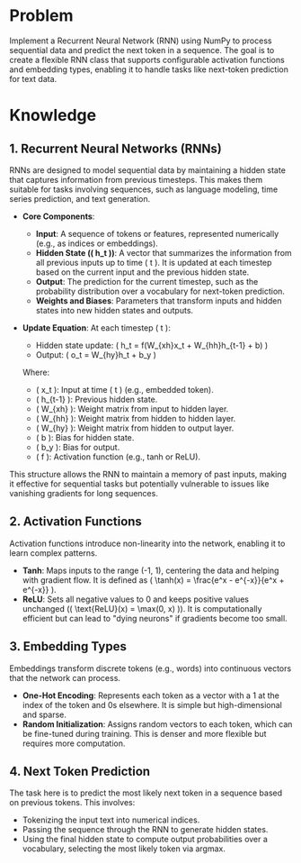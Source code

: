 # Problem
Implement a Recurrent Neural Network (RNN) using NumPy to process sequential data and predict the next token in a sequence. The goal is to create a flexible RNN class that supports configurable activation functions and embedding types, enabling it to handle tasks like next-token prediction for text data.

# Knowledge

## 1. Recurrent Neural Networks (RNNs)
RNNs are designed to model sequential data by maintaining a hidden state that captures information from previous timesteps. This makes them suitable for tasks involving sequences, such as language modeling, time series prediction, and text generation.

- **Core Components**:
  - **Input**: A sequence of tokens or features, represented numerically (e.g., as indices or embeddings).
  - **Hidden State (\( h_t \))**: A vector that summarizes the information from all previous inputs up to time \( t \). It is updated at each timestep based on the current input and the previous hidden state.
  - **Output**: The prediction for the current timestep, such as the probability distribution over a vocabulary for next-token prediction.
  - **Weights and Biases**: Parameters that transform inputs and hidden states into new hidden states and outputs.

- **Update Equation**:
  At each timestep \( t \):
  - Hidden state update: \( h_t = f(W_{xh}x_t + W_{hh}h_{t-1} + b) \)
  - Output: \( o_t = W_{hy}h_t + b_y \)

  Where:
  - \( x_t \): Input at time \( t \) (e.g., embedded token).
  - \( h_{t-1} \): Previous hidden state.
  - \( W_{xh} \): Weight matrix from input to hidden layer.
  - \( W_{hh} \): Weight matrix from hidden to hidden layer.
  - \( W_{hy} \): Weight matrix from hidden to output layer.
  - \( b \): Bias for hidden state.
  - \( b_y \): Bias for output.
  - \( f \): Activation function (e.g., tanh or ReLU).

This structure allows the RNN to maintain a memory of past inputs, making it effective for sequential tasks but potentially vulnerable to issues like vanishing gradients for long sequences.

## 2. Activation Functions
Activation functions introduce non-linearity into the network, enabling it to learn complex patterns.

- **Tanh**: Maps inputs to the range (-1, 1), centering the data and helping with gradient flow. It is defined as \( \tanh(x) = \frac{e^x - e^{-x}}{e^x + e^{-x}} \).
- **ReLU**: Sets all negative values to 0 and keeps positive values unchanged (\( \text{ReLU}(x) = \max(0, x) \)). It is computationally efficient but can lead to "dying neurons" if gradients become too small.

## 3. Embedding Types
Embeddings transform discrete tokens (e.g., words) into continuous vectors that the network can process.

- **One-Hot Encoding**: Represents each token as a vector with a 1 at the index of the token and 0s elsewhere. It is simple but high-dimensional and sparse.
- **Random Initialization**: Assigns random vectors to each token, which can be fine-tuned during training. This is denser and more flexible but requires more computation.

## 4. Next Token Prediction
The task here is to predict the most likely next token in a sequence based on previous tokens. This involves:
- Tokenizing the input text into numerical indices.
- Passing the sequence through the RNN to generate hidden states.
- Using the final hidden state to compute output probabilities over a vocabulary, selecting the most likely token via argmax.